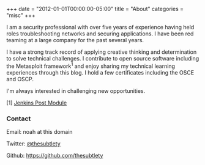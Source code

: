 +++
date = "2012-01-01T00:00:00-05:00"
title = "About"
categories = "misc"
+++

I am a security professional with over five years of experience having held roles troubleshooting
networks and securing applications. I have been red teaming at a large company for the past several years.

I have a strong track record of applying creative thinking and determination to solve technical challenges.
I contribute to open source software including the Metasploit framework<sup>1</sup> and enjoy sharing my
technical learning experiences through this blog. I hold a few certificates including the OSCE and OSCP.

I'm always interested in challenging new opportunities.

[1] [Jenkins Post Module](https://github.com/rapid7/metasploit-framework/blob/master/modules/post/multi/gather/jenkins_gather.rb)

### Contact

Email: noah at this domain

Twitter: [@thesubtlety](https://twitter.com/thesubtlety)

Github: https://github.com/thesubtlety
